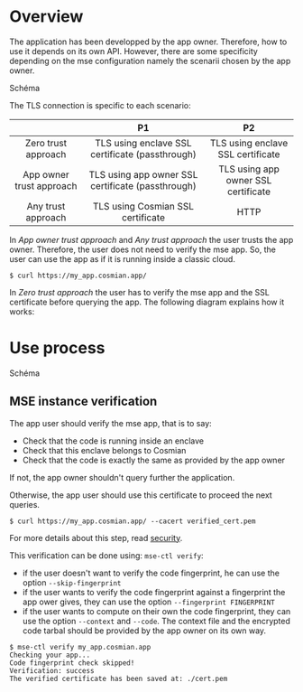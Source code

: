 # Overview

The application has been developped by the app owner. Therefore, how to use it depends on its own API. 
However, there are some specificity depending on the mse configuration namely the scenarii chosen by the app owner. 

Schéma

The TLS connection is specific to each scenario:


|                          |                        P1                         |                 P2                  |
| :----------------------: | :-----------------------------------------------: | :---------------------------------: |
|   Zero trust approach    |  TLS using enclave SSL certificate (passthrough)  |  TLS using enclave SSL certificate  |
| App owner trust approach | TLS using app owner SSL certificate (passthrough) | TLS using app owner SSL certificate |
|    Any trust approach    |         TLS using Cosmian SSL certificate         |                HTTP                 |

In *App owner trust approach* and *Any trust approach* the user trusts the app owner. Therefore, the user does not need to verify the mse app. So, the user can use the app as if it is running inside a classic cloud. 

```console
$ curl https://my_app.cosmian.app/
```

In *Zero trust approach* the user has to verify the mse app and the SSL certificate before querying the app. The following diagram explains how it works: 

# Use process

Schéma

## MSE instance verification

The app user should verify the mse app, that is to say:

- Check that the code is running inside an enclave
- Check that this enclave belongs to Cosmian
- Check that the code is exactly the same as provided by the app owner

If not, the app owner shouldn't query further the application. 

Otherwise, the app user should use this certificate to proceed the next queries.

```console
$ curl https://my_app.cosmian.app/ --cacert verified_cert.pem
```

For more details about this step, read [security](security.md).

This verification can be done using: `mse-ctl verify`: 

- if the user doesn't want to verify the code fingerprint, he can use the option `--skip-fingerprint`
- if the user wants to verify the code fingerprint against a fingerprint the app ower gives, they can use the option `--fingerprint FINGERPRINT`
- if the user wants to compute on their own the code fingerprint, they can use the option `--context` and `--code`. The context file and the encrypted code tarbal should be provided by the app owner on its own way. 

```console
$ mse-ctl verify my_app.cosmian.app
Checking your app...
Code fingerprint check skipped!
Verification: success
The verified certificate has been saved at: ./cert.pem
```